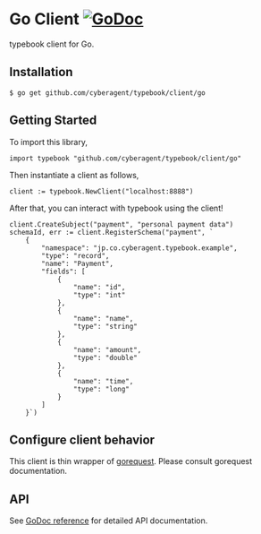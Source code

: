 
# Go Client [![GoDoc](https://godoc.org/github.com/CyberAgent/typebook/client/go?status.svg)](https://godoc.org/github.com/CyberAgent/typebook/client/go)

typebook client for Go.

## Installation
```
$ go get github.com/cyberagent/typebook/client/go
```

## Getting Started

To import this library, 
```
import typebook "github.com/cyberagent/typebook/client/go"
```

Then instantiate a client as follows,
```
client := typebook.NewClient("localhost:8888")
```

After that, you can interact with typebook using the client!
```
client.CreateSubject("payment", "personal payment data")
schemaId, err := client.RegisterSchema("payment", `
    {
        "namespace": "jp.co.cyberagent.typebook.example",
        "type": "record",
        "name": "Payment",
        "fields": [
            {
                "name": "id",
                "type": "int"
            },
            {
                "name": "name",
                "type": "string"
            },
            {
                "name": "amount",
                "type": "double"
            },
            {
                "name": "time",
                "type": "long"
            }
        ]
    }`)
```

## Configure client behavior
This client is thin wrapper of [gorequest](https://github.com/parnurzeal/gorequest).
Please consult gorequest documentation.

## API
See [GoDoc reference](https://godoc.org/github.com/CyberAgent/typebook/client/go) for detailed API documentation.
